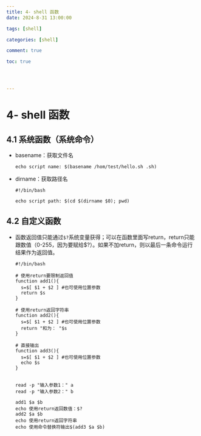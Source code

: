 ```yaml
---
title: 4- shell 函数
date: 2024-8-31 13:00:00

tags: [shell]

categories: [shell]

comment: true

toc: true




---
```


#

<!--more-->

# 4- shell 函数

## 4.1 系统函数（系统命令）

- basename：获取文件名

  ```shell
  echo script name: $(basename /hom/test/hello.sh .sh)
  ```

- dirname：获取路径名

  ```shell
  #!/bin/bash
  
  echo script path: $(cd $(dirname $0); pwd)
  ```

  

## 4.2 自定义函数

- 函数返回值只能通过`$?`系统变量获得；可以在函数里面写return，return只能跟数值（0-255，因为要赋给$?）。如果不加return，则以最后一条命令运行结果作为返回值。

  ```shell
  #!/bin/bash
  
  # 使用return要限制返回值
  function add1(){
  	s=$[ $1 + $2 ] #也可使用位置参数
  	return $s
  }
  
  # 使用return返回字符串
  function add2(){
  	s=$[ $1 + $2 ] #也可使用位置参数
  	return "和为： "$s
  }
  
  # 直接输出
  function add3(){
  	s=$[ $1 + $2 ] #也可使用位置参数
  	echo $s
  }
  
  
  read -p "输入参数1：" a
  read -p "输入参数2：" b
  
  add1 $a $b
  echo 使用return返回数值：$?
  add2 $a $b
  echo 使用return返回字符串
  echo 使用命令替换符输出$(add3 $a $b)
  ```
  
